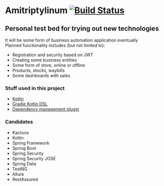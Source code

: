 # Amitriptylinum [![Build Status](https://travis-ci.org/neonailol/amitriptylinum.svg?branch=master)](https://travis-ci.org/neonailol/amitriptylinum)

## Personal test bed for trying out new technologies

It will be some form of business automation application eventually</br>
Planned functionality includes (but not limited to): 

* Registration and security based on JWT
* Creating some business entities
* Some form of store, online or offline
* Products, stocks, waybills
* Some dashboards with sales

### Stuff used in this project

* [Kotlin](http://kotlinlang.org/)
* [Gradle Kotlin DSL](https://github.com/gradle/kotlin-dsl)
* [Dependency management plugin](https://github.com/spring-gradle-plugins/dependency-management-plugin/)

### Candidates

* Kactoos
* Kotlin
* Spring Framework
* Spring Boot
* Spring Security
* Spring Security JOSE
* Spring Data
* TestNG
* Allure
* RestAssured
